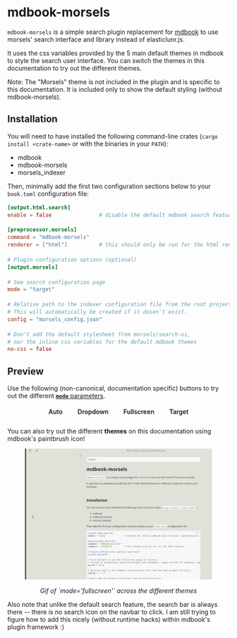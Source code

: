 # mdbook-morsels

`mdbook-morsels` is a simple search plugin replacement for [mdbook](https://github.com/rust-lang/mdBook) to use morsels' search interface and library instead of elasticlunr.js.

It uses the css variables provided by the 5 main default themes in mdbook to style the search user interface. You can switch the themes in this documentation to try out the different themes.

Note: The "Morsels" theme is not included in the plugin and is specific to this documentation. It is included only to show the default styling (without mdbook-morsels).

## Installation

You will need to have installed the following command-line crates (`cargo install <crate-name>` or with the binaries in your `PATH`):
- mdbook
- mdbook-morsels
- morsels_indexer

Then, minimally add the first two configuration sections below to your `book.toml` configuration file:

```toml
[output.html.search]
enable = false               # disable the default mdbook search feature implementation

[preprocessor.morsels]
command = "mdbook-morsels"
renderer = ["html"]          # this should only be run for the html renderer

# Plugin configuration options (optional)
[output.morsels]

# See search configuration page
mode = "target"

# Relative path to the indexer configuration file from the root project directory
# This will automatically be created if it dosen't exist.
config = "morsels_config.json"

# Don't add the default stylesheet from morsels/search-ui,
# nor the inline css variables for the default mdbook themes
no-css = false
```

## Preview

Use the following (non-canonical, documentation specific) buttons to try out the different [**`mode`** parameters](search_configuration.md#ui-mode).

<style>
    .demo-btn {
        padding: 5px 9px;
        margin: 0 8px 8px 8px;
        border: 2px solid var(--sidebar-bg) !important;
        border-radius: 10px;
        transition: all 0.15s linear;
        color: var(--fg) !important;
        text-decoration: none !important;
        font-weight: 600 !important;
    }

    .demo-btn:hover {
        color: var(--sidebar-fg) !important;
        background: var(--sidebar-bg) !important;
    }

    .demo-btn:active {
        color: var(--sidebar-active) !important;
    }
</style>

<div style="display: flex; justify-content: center; flex-wrap: wrap;">
    <a class="demo-btn" href="?mode=auto">Auto</a>
    <a class="demo-btn" href="?mode=dropdown">Dropdown</a>
    <a class="demo-btn" href="?mode=fullscreen">Fullscreen</a>
    <a class="demo-btn" href="?mode=target">Target</a>
</div>

You can also try out the different **themes** on this documentation using mdbook's paintbrush icon!

<figure>

![mdbook morsels plugin preview](./images/mdbook-preview.gif)
<figcaption style="text-align: center;"><em>Gif of `mode='fullscreen'` across the different themes</em></figcaption>
</figure>


Also note that unlike the default search feature, the search bar is always there -- there is no search icon on the navbar to click. I am still trying to figure how to add this nicely (without runtime hacks) within mdbook's plugin framework :)
